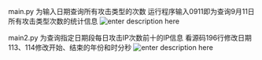 main.py 为输入日期查询所有攻击类型的次数
运行程序输入0911即为查询9月11日所有攻击类型次数的统计信息
![enter description here](https://photo.o0o0.club/README.md/1602700480723.png)

main2.py 为查询指定日期段每日攻击IP次数前十的IP信息
看源码196行修改日期 113、114修改开始、结束的年份和时分秒
![enter description here](https://photo.o0o0.club/README.md/1602700399184.png)